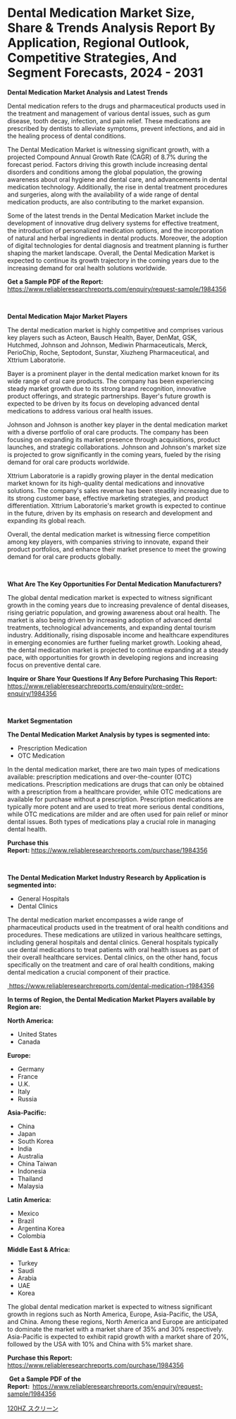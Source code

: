<p><h1>Dental Medication Market Size, Share & Trends Analysis Report By Application, Regional Outlook, Competitive Strategies, And Segment Forecasts, 2024 - 2031</h1></p><p><strong>Dental Medication Market Analysis and Latest Trends</strong></p>
<p><p>Dental medication refers to the drugs and pharmaceutical products used in the treatment and management of various dental issues, such as gum disease, tooth decay, infection, and pain relief. These medications are prescribed by dentists to alleviate symptoms, prevent infections, and aid in the healing process of dental conditions.</p><p>The Dental Medication Market is witnessing significant growth, with a projected Compound Annual Growth Rate (CAGR) of 8.7% during the forecast period. Factors driving this growth include increasing dental disorders and conditions among the global population, the growing awareness about oral hygiene and dental care, and advancements in dental medication technology. Additionally, the rise in dental treatment procedures and surgeries, along with the availability of a wide range of dental medication products, are also contributing to the market expansion.</p><p>Some of the latest trends in the Dental Medication Market include the development of innovative drug delivery systems for effective treatment, the introduction of personalized medication options, and the incorporation of natural and herbal ingredients in dental products. Moreover, the adoption of digital technologies for dental diagnosis and treatment planning is further shaping the market landscape. Overall, the Dental Medication Market is expected to continue its growth trajectory in the coming years due to the increasing demand for oral health solutions worldwide.</p></p>
<p><strong>Get a Sample PDF of the Report:&nbsp;</strong> <a href="https://www.reliableresearchreports.com/enquiry/request-sample/1984356">https://www.reliableresearchreports.com/enquiry/request-sample/1984356</a></p>
<p>&nbsp;</p>
<p><strong>Dental Medication Major Market Players</strong></p>
<p><p>The dental medication market is highly competitive and comprises various key players such as Acteon, Bausch Health, Bayer, DenMat, GSK, Hutchmed, Johnson and Johnson, Mediwin Pharmaceuticals, Merck, PerioChip, Roche, Septodont, Sunstar, Xiuzheng Pharmaceutical, and Xttrium Laboratorie.</p><p>Bayer is a prominent player in the dental medication market known for its wide range of oral care products. The company has been experiencing steady market growth due to its strong brand recognition, innovative product offerings, and strategic partnerships. Bayer's future growth is expected to be driven by its focus on developing advanced dental medications to address various oral health issues.</p><p>Johnson and Johnson is another key player in the dental medication market with a diverse portfolio of oral care products. The company has been focusing on expanding its market presence through acquisitions, product launches, and strategic collaborations. Johnson and Johnson's market size is projected to grow significantly in the coming years, fueled by the rising demand for oral care products worldwide.</p><p>Xttrium Laboratorie is a rapidly growing player in the dental medication market known for its high-quality dental medications and innovative solutions. The company's sales revenue has been steadily increasing due to its strong customer base, effective marketing strategies, and product differentiation. Xttrium Laboratorie's market growth is expected to continue in the future, driven by its emphasis on research and development and expanding its global reach.</p><p>Overall, the dental medication market is witnessing fierce competition among key players, with companies striving to innovate, expand their product portfolios, and enhance their market presence to meet the growing demand for oral care products globally.</p></p>
<p>&nbsp;</p>
<p><strong>What Are The Key Opportunities For Dental Medication Manufacturers?</strong></p>
<p><p>The global dental medication market is expected to witness significant growth in the coming years due to increasing prevalence of dental diseases, rising geriatric population, and growing awareness about oral health. The market is also being driven by increasing adoption of advanced dental treatments, technological advancements, and expanding dental tourism industry. Additionally, rising disposable income and healthcare expenditures in emerging economies are further fueling market growth. Looking ahead, the dental medication market is projected to continue expanding at a steady pace, with opportunities for growth in developing regions and increasing focus on preventive dental care.</p></p>
<p><strong>Inquire or Share Your Questions If Any Before Purchasing This Report:</strong> <a href="https://www.reliableresearchreports.com/enquiry/pre-order-enquiry/1984356">https://www.reliableresearchreports.com/enquiry/pre-order-enquiry/1984356</a></p>
<p>&nbsp;</p>
<p><strong>Market Segmentation</strong></p>
<p><strong>The Dental Medication Market Analysis by types is segmented into:</strong></p>
<p><ul><li>Prescription Medication</li><li>OTC Medication</li></ul></p>
<p><p>In the dental medication market, there are two main types of medications available: prescription medications and over-the-counter (OTC) medications. Prescription medications are drugs that can only be obtained with a prescription from a healthcare provider, while OTC medications are available for purchase without a prescription. Prescription medications are typically more potent and are used to treat more serious dental conditions, while OTC medications are milder and are often used for pain relief or minor dental issues. Both types of medications play a crucial role in managing dental health.</p></p>
<p><strong>Purchase this Report:&nbsp;</strong><a href="https://www.reliableresearchreports.com/purchase/1984356">https://www.reliableresearchreports.com/purchase/1984356</a></p>
<p>&nbsp;</p>
<p><strong>The Dental Medication Market Industry Research by Application is segmented into:</strong></p>
<p><ul><li>General Hospitals</li><li>Dental Clinics</li></ul></p>
<p><p>The dental medication market encompasses a wide range of pharmaceutical products used in the treatment of oral health conditions and procedures. These medications are utilized in various healthcare settings, including general hospitals and dental clinics. General hospitals typically use dental medications to treat patients with oral health issues as part of their overall healthcare services. Dental clinics, on the other hand, focus specifically on the treatment and care of oral health conditions, making dental medication a crucial component of their practice.</p></p>
<p><a href="https://www.reliableresearchreports.com/dental-medication-r1984356">&nbsp;https://www.reliableresearchreports.com/dental-medication-r1984356</a></p>
<p><strong>In terms of Region, the Dental Medication Market Players available by Region are:</strong></p>
<p>
    <p> <strong> North America: </strong>
        <ul>
            <li>United States</li>
            <li>Canada</li>
        </ul>
        </p> 
    <p> <strong> Europe: </strong>
        <ul>
            <li>Germany</li>
            <li>France</li>
            <li>U.K.</li>
            <li>Italy</li>
            <li>Russia</li>
        </ul>
        </p> 
    <p> <strong> Asia-Pacific: </strong>
        <ul>
            <li>China</li>
            <li>Japan</li>
            <li>South Korea</li>
            <li>India</li>
            <li>Australia</li>
            <li>China Taiwan</li>
            <li>Indonesia</li>
            <li>Thailand</li>
            <li>Malaysia</li>
        </ul>
        </p> 
    <p> <strong> Latin America: </strong>
        <ul>
            <li>Mexico</li>
            <li>Brazil</li>
            <li>Argentina Korea</li>
            <li>Colombia</li>
        </ul>
        </p> 
    <p> <strong> Middle East & Africa: </strong>
        <ul>
            <li>Turkey</li>
            <li>Saudi</li>
            <li>Arabia</li>
            <li>UAE</li>
            <li>Korea</li>
        </ul>
    </p>
    </p>
<p><p>The global dental medication market is expected to witness significant growth in regions such as North America, Europe, Asia-Pacific, the USA, and China. Among these regions, North America and Europe are anticipated to dominate the market with a market share of 35% and 30% respectively. Asia-Pacific is expected to exhibit rapid growth with a market share of 20%, followed by the USA with 10% and China with 5% market share.</p></p>
<p><strong>Purchase this Report: </strong><a href="https://www.reliableresearchreports.com/purchase/1984356">https://www.reliableresearchreports.com/purchase/1984356</a></p>
<p>&nbsp;<strong>Get a Sample PDF of the Report:&nbsp;&nbsp;</strong><a href="https://www.reliableresearchreports.com/enquiry/request-sample/1984356">https://www.reliableresearchreports.com/enquiry/request-sample/1984356</a></p>
<p><strong></strong></p>
<p><p><a href="https://github.com/lababdou/Market-Research-Report-List-3/blob/main/643889358911.md">120HZ スクリーン</a></p></p>